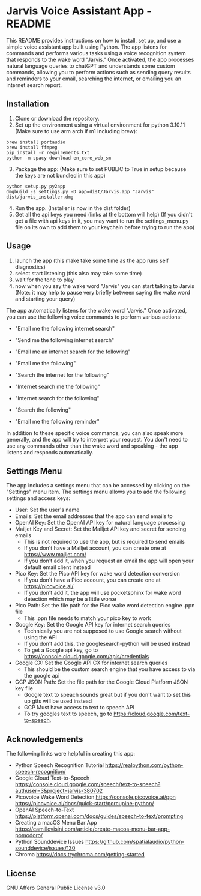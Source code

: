 # Jarvis Voice Assistant App - README

This README provides instructions on how to install, set up, and use a simple voice assistant app built using Python. The app listens for commands and performs various tasks using a voice recognition system that responds to the wake word "Jarvis." Once activated, the app processes natural language queries to chatGPT and understands some custom commands, allowing you to perform actions such as sending query results and reminders to your email, searching the internet, or emailing you an internet search report.

## Installation

1. Clone or download the repository.
2. Set up the environment using a virtual environment for python 3.10.11 (Make sure to use arm arch if m1 including brew):
```
brew install portaudio
brew install ffmpeg
pip install -r requirements.txt
python -m spacy download en_core_web_sm
```
3. Package the app:
   (Make sure to set PUBLIC to True in setup because the keys are not bundled in this app)
```
python setup.py py2app
dmgbuild -s settings.py -D app=dist/Jarvis.app "Jarvis" dist/jarvis_installer.dmg
```
4. Run the app. (Installer is now in the dist folder)
5. Get all the api keys you need (links at the bottom will help)
   (If you didn't get a file with api keys in it, you may want to run the settings_menu.py file on its own to add them to your keychain before trying to run the app)

   
## Usage

1. launch the app (this make take some time as the app runs self diagnostics)
2. select start listening (this also may take some time)
3. wait for the tone to play
4. now when you say the wake word "Jarvis" you can start talking to Jarvis (Note: it may help to pause very briefly between saying the wake word and starting your query)

The app automatically listens for the wake word "Jarvis." Once activated, you can use the following voice commands to perform various actions:

- "Email me the following internet search"
- "Send me the following internet search"
- "Email me an internet search for the following"
- "Email me the following"

- "Search the internet for the following"
- "Internet search me the following"
- "Internet search for the following"
- "Search the following"

- "Email me the following reminder"

In addition to these specific voice commands, you can also speak more generally, and the app will try to interpret your request. You don't need to use any commands other than the wake word and speaking - the app listens and responds automatically.

## Settings Menu

The app includes a settings menu that can be accessed by clicking on the "Settings" menu item. The settings menu allows you to add the following settings and access keys:

- User: Set the user's name
- Emails: Set the email addresses that the app can send emails to
- OpenAI Key: Set the OpenAI API key for natural language processing
- Mailjet Key and Secret: Set the Mailjet API key and secret for sending emails
    - This is not required to use the app, but is required to send emails
    - If you don't have a Mailjet account, you can create one at https://www.mailjet.com/
    - If you don't add it, when you request an email the app will open your default email client instead
- Pico Key: Set the Pico API key for wake word detection conversion
    - If you don't have a Pico account, you can create one at https://picovoice.ai/
    - If you don't add it, the app will use pocketsphinx for wake word detection which may be a little worse
- Pico Path: Set the file path for the Pico wake word detection engine .ppn file
    - This .ppn file needs to match your pico key to work 
- Google Key: Set the Google API key for internet search queries
    - Technically you are not supposed to use Google search without using the API
    - If you don't add this, the googlesearch-python will be used instead
    - To get a Google api key, go to https://console.cloud.google.com/apis/credentials
- Google CX: Set the Google API CX for internet search queries
    - This should be the custom search engine that you have access to via the google api
- GCP JSON Path: Set the file path for the Google Cloud Platform JSON key file
    - Google text to speach sounds great but if you don't want to set this up gtts will be used instead
    - GCP Must have access to text to speech API
    - To try googles text to speech, go to https://cloud.google.com/text-to-speech.

## Acknowledgements

The following links were helpful in creating this app:

- Python Speech Recognition Tutorial https://realpython.com/python-speech-recognition/
- Google Cloud Text-to-Speech https://console.cloud.google.com/speech/text-to-speech?authuser=3&project=jarvis-380702
- Picovoice Wake Word Detection https://console.picovoice.ai/ppn https://picovoice.ai/docs/quick-start/porcupine-python/
- OpenAI Speech-to-Text https://platform.openai.com/docs/guides/speech-to-text/prompting
- Creating a macOS Menu Bar App https://camillovisini.com/article/create-macos-menu-bar-app-pomodoro/
- Python Sounddevice Issues https://github.com/spatialaudio/python-sounddevice/issues/130
- Chroma https://docs.trychroma.com/getting-started

## License
GNU Affero General Public License v3.0
